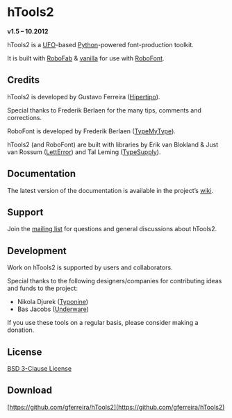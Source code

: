 hTools2
=======

**v1.5 – 10.2012**

hTools2 is a [UFO](http://unifiedfontobject.org/)-based [Python](http://python.org/)-powered font-production toolkit.

It is built with [RoboFab](http://robofag.org) & [vanilla](http://code.typesupply.com/wiki/Vanilla) for use with [RoboFont](http://robofont.com/).


Credits
-------

hTools2 is developed by Gustavo Ferreira ([Hipertipo](http://hipertipo.com)).

Special thanks to Frederik Berlaen for the many tips, comments and corrections.

RoboFont is developed by Frederik Berlaen ([TypeMyType](http://typemytype.com)).

hTools2 (and RoboFont) are built with libraries by Erik van Blokland & Just van Rossum ([LettError](http://letterror.com)) and Tal Leming ([TypeSupply](http://typesupply.com)).


Documentation
-------------

The latest version of the documentation is available in the project’s [wiki](https://github.com/gferreira/hTools2/wiki).


Support
-------

Join the [mailing list](http://lists.hipertipo.com/listinfo/htools2) for questions and general discussions about hTools2.


Development
-----------

Work on hTools2 is supported by users and collaborators.

Special thanks to the following designers/companies for contributing ideas and funds to the project:

- Nikola Djurek ([Typonine](http://typonine.com/))
- Bas Jacobs ([Underware](http://underware.nl/))

If you use these tools on a regular basis, please consider making a donation.


License
-------

[BSD 3-Clause License](http://www.opensource.org/licenses/BSD-3-Clause)


Download
--------

[https://github.com/gferreira/hTools2](https://github.com/gferreira/hTools2)

